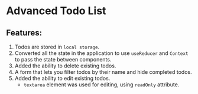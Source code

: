 # Advanced Todo List
## Features:
1. Todos are stored in `local storage`.
2. Converted all the state in the application to use `useReducer` and `Context` to pass the state between components.
3. Added the ability to delete existing todos.
4. A form that lets you filter todos by their name and hide completed todos.
5. Added the ability to edit existing todos.
   - `textarea` element was used for editing, using `readOnly` attribute.


